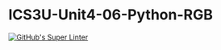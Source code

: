 # ICS3U-Unit4-06-Python-RGB

[![GitHub's Super Linter](https://github.com/matthew-meech/ICS3U-Unit4-06-Python-RGB/workflows/GitHub's%20Super%20Linter/badge.svg)](https://github.com/matthew-meech/ICS3U-Unit4-06-Python-RGB/actions)
